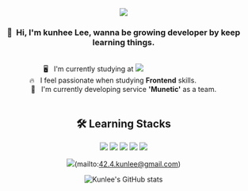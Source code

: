 <div width="100%" height="100%" align="center">
  <img src="https://capsule-render.vercel.app/api?type=waving&color=gradient&customColorList=1,6,14,18,20&height=180&section=header&text=Keep%20Learning&fontSize=50&fontAlignY=40" />

  <h3>👋 &nbsp;Hi, I'm kunhee Lee, wanna be growing developer by keep learning things.<br /></h3>
  <br />
  🖥 &nbsp; I'm currently studying at <img src="https://img.shields.io/badge/42Seoul-black?style=flat-square&logo=42&logoColor=ffffff" />&nbsp;&nbsp;&nbsp;&nbsp;&nbsp;&nbsp;&nbsp;&nbsp;&nbsp;&nbsp;&nbsp;&nbsp;&nbsp;&nbsp;&nbsp;&nbsp;&nbsp;&nbsp;&nbsp;&nbsp;&nbsp;&nbsp;&nbsp;&nbsp;&nbsp;&nbsp;&nbsp;&nbsp;&nbsp;&nbsp;&nbsp;<br />
  🔥 &nbsp; I feel passionate when studying <b>Frontend</b> skills.&nbsp;&nbsp;&nbsp;&nbsp;&nbsp;&nbsp;&nbsp;&nbsp;&nbsp;&nbsp;&nbsp;<br />
  🚀 &nbsp; I'm currently developing service <b>'Munetic'</b> as a team. <br /><br />
  <h2>🛠&nbsp;Learning Stacks<br/></h2>
  <div>
    <img src="https://img.shields.io/badge/C-A8B9CC?style=flat-square&logo=C&logoColor=white" />
    <img src="https://img.shields.io/badge/JavaScript-F7DF1E?style=flat-square&logo=JavaScript&logoColor=black" />
    <img src="https://img.shields.io/badge/Html-E34F26?style=flat-square&logo=Html5&logoColor=white" />
    <img src="https://img.shields.io/badge/CSS-1572B6?style=flat-square&logo=CSS3&logoColor=white" />
    <img src="https://img.shields.io/badge/React-61DAFB?style=flat-square&logo=React&logoColor=black" />
  </div>


  <img src="https://img.shields.io/badge/Gmail-EA4335?style=flat-square&logo=Gmail&logoColor=white" />(mailto:42.4.kunlee@gmail.com)

  ![Kunlee's GitHub stats](https://github-readme-stats.vercel.app/api?username=leekh716&show_icons=true&theme=buefy)

</div>
